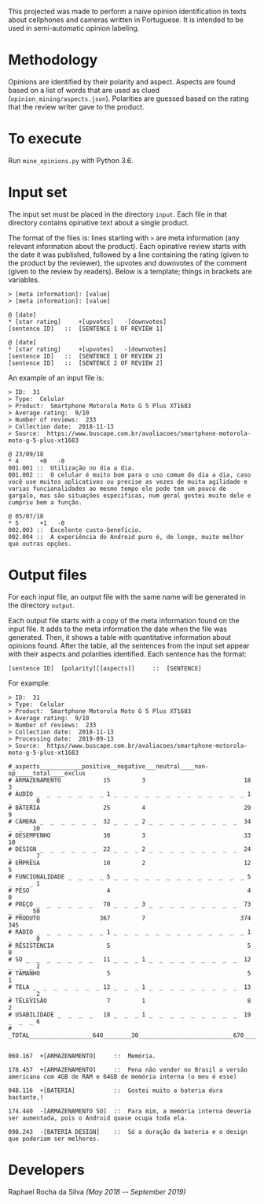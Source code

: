 This projected was made to perform a naive opinion identification in texts about cellphones and cameras written in Portuguese. It is intended to be used in semi-automatic opinion labeling. 

# Methodology

Opinions are identified by their polarity and aspect. Aspects are found based on a list of words that are used as clued (`opinion_mining/aspects.json`). Polarities are guessed based on the rating that the review writer gave to the product.
 
# To execute

Run `mine_opinions.py` with Python 3.6.

# Input set

The input set must be placed in the directory `input`. Each file in that directory contains opinative text about a single product. 

The format of the files is: lines starting with `>` are meta information (any relevant information about the product). Each opinative review starts with the date it was published, followed by a line containing the rating (given to the product by the reviewer), the upvotes and downvotes of the comment (given to the review by readers). Below is a template; things in brackets are variables.

```
> [meta information]: [value]
> [meta information]: [value]

@ [date]
* [star rating]     +[upvotes]   -[downvotes]
[sentence ID]   ::  [SENTENCE 1 OF REVIEW 1]

@ [date]
* [star rating]     +[upvotes]   -[downvotes]
[sentence ID]   ::  [SENTENCE 1 OF REVIEW 2]
[sentence ID]   ::  [SENTENCE 2 OF REVIEW 2]
```

An example of an input file is: 

```
> ID:  31
> Type:  Celular
> Product:  Smartphone Motorola Moto G 5 Plus XT1683
> Average rating:  9/10
> Number of reviews:  233
> Collection date:  2018-11-13
> Source:  https://www.buscape.com.br/avaliacoes/smartphone-motorola-moto-g-5-plus-xt1683

@ 23/09/18
* 4      +0   -0
001.001 ::  Utilização no dia a dia.
001.002 ::  O celular é muito bom para o uso comum do dia a dia, caso você use muitos aplicativos ou precise as vezes de muita agilidade e varias funcionalidades ao mesmo tempo ele pode tem um pouco de gargalo, mas são situações especificas, num geral gostei muito dele e cumpriu bem a função.

@ 05/07/18
* 5      +1   -0
002.003 ::  Excelente custo-benefício.
002.004 ::  A experiência do Android puro é, de longe, muito melhor que outras opções.
``` 


# Output files

For each input file, an output file with the same name will be generated in the directory `output`. 

Each output file starts with a copy of the meta information found on the input file. It adds to the meta information the date when the file was generated. Then, it shows a table with quantitative information about opinions found. After the table, all the sentences from the input set appear with their aspects and polarities identified. Each sentence has the format: 

```
[sentence ID]  [polarity][[aspects]]     ::  [SENTENCE]
```
For example:
```
> ID:  31
> Type:  Celular
> Product:  Smartphone Motorola Moto G 5 Plus XT1683
> Average rating:  9/10
> Number of reviews:  233
> Collection date:  2018-11-13
> Processing date:  2019-09-13
> Source:  https//www.buscape.com.br/avaliacoes/smartphone-motorola-moto-g-5-plus-xt1683

#_aspects____________positive__negative___neutral____non-op_____total____exclus
# ARMAZENAMENTO            15         3                            18         3
# ÁUDIO _  _  _  _  _  _  _ 1 _  _  _  _  _  _  _  _  _  _  _  _  _ 1 _  _  _ 0
# BATERIA                  25         4                            29         9
# CÂMERA _  _  _  _  _  _  32 _  _  _ 2 _  _  _  _  _  _  _  _  _  34 _  _   10
# DESEMPENHO               30         3                            33        10
# DESIGN _  _  _  _  _  _  22 _  _  _ 2 _  _  _  _  _  _  _  _  _  24 _  _  _ 7
# EMPRESA                  10         2                            12         5
# FUNCIONALIDADE _  _  _  _ 5 _  _  _  _  _  _  _  _  _  _  _  _  _ 5 _  _  _ 1
# PESO                      4                                       4         0
# PREÇO _  _  _  _  _  _   70 _  _  _ 3 _  _  _  _  _  _  _  _  _  73 _  _   50
# PRODUTO                 367         7                           374       345
# RÁDIO _  _  _  _  _  _  _ 1 _  _  _  _  _  _  _  _  _  _  _  _  _ 1 _  _  _ 0
# RESISTÊNCIA               5                                       5         0
# SO _  _  _  _  _  _  _   11 _  _  _ 1 _  _  _  _  _  _  _  _  _  12 _  _  _ 2
# TAMANHO                   5                                       5         1
# TELA _  _  _  _  _  _  _ 12 _  _  _ 1 _  _  _  _  _  _  _  _  _  13 _  _  _ 2
# TELEVISÃO                 7         1                             8         2
# USABILIDADE _  _  _  _   18 _  _  _ 1 _  _  _  _  _  _  _  _  _  19 _  _  _ 6
# _TOTAL__________________640________30___________________________670_______453


069.167  +[ARMAZENAMENTO]     ::  Memória.

178.457  +[ARMAZENAMENTO]     ::  Pena não vender no Brasil a versão americana com 4GB de RAM e 64GB de memória interna (o meu é esse)

048.116  +[BATERIA]           ::  Gostei muito a bateria dura bastante,!

174.440  -[ARMAZENAMENTO SO]  ::  Para mim, a memória interna deveria ser aumentada, pois o Android quase ocupa toda ela.

098.243  -[BATERIA DESIGN]    ::  Só a duração da bateria e o design que poderiam ser melhores.
```

# Developers 

Raphael Rocha da Silva _(May 2018 -- September 2019)_